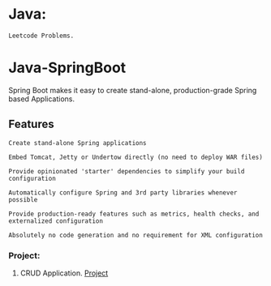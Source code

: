 # Java:
    Leetcode Problems.

# Java-SpringBoot
Spring Boot makes it easy to create stand-alone, production-grade Spring based Applications.

## Features
    Create stand-alone Spring applications

    Embed Tomcat, Jetty or Undertow directly (no need to deploy WAR files)

    Provide opinionated 'starter' dependencies to simplify your build configuration

    Automatically configure Spring and 3rd party libraries whenever possible

    Provide production-ready features such as metrics, health checks, and externalized configuration

    Absolutely no code generation and no requirement for XML configuration

### Project:
   1. CRUD Application. [Project](https://github.com/RATHOD-SHUBHAM/Java-SpringBoot/tree/master/CRUD%20using%20Spring%20Boot)

